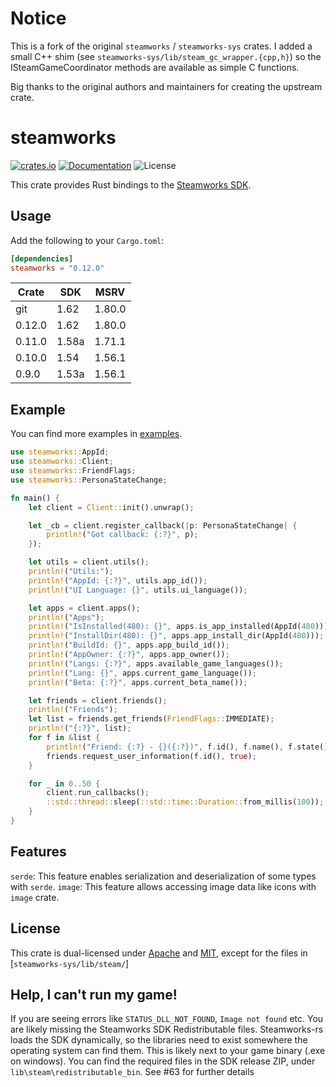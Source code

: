 # Notice

This is a fork of the original `steamworks` / `steamworks-sys` crates.
I added a small C++ shim (see `steamworks-sys/lib/steam_gc_wrapper.{cpp,h}`)
so the ISteamGameCoordinator methods are available as simple C functions.

Big thanks to the original authors and maintainers for creating the upstream
crate.

# steamworks

[![crates.io](https://img.shields.io/crates/v/steamworks.svg)](https://crates.io/crates/steamworks)
[![Documentation](https://docs.rs/steamworks/badge.svg)](https://docs.rs/steamworks)
![License](https://img.shields.io/crates/l/steamworks.svg)

This crate provides Rust bindings to the [Steamworks SDK](https://partner.steamgames.com/doc/sdk).

## Usage

Add the following to your `Cargo.toml`:

```toml
[dependencies]
steamworks = "0.12.0"
```

| Crate  | SDK   | MSRV   |
| ------ | ----- | ------ |
| git    | 1.62  | 1.80.0 |
| 0.12.0 | 1.62  | 1.80.0 |
| 0.11.0 | 1.58a | 1.71.1 |
| 0.10.0 | 1.54  | 1.56.1 |
| 0.9.0  | 1.53a | 1.56.1 |

## Example

You can find more examples in [examples](examples/).

```rust
use steamworks::AppId;
use steamworks::Client;
use steamworks::FriendFlags;
use steamworks::PersonaStateChange;

fn main() {
    let client = Client::init().unwrap();

    let _cb = client.register_callback(|p: PersonaStateChange| {
        println!("Got callback: {:?}", p);
    });

    let utils = client.utils();
    println!("Utils:");
    println!("AppId: {:?}", utils.app_id());
    println!("UI Language: {}", utils.ui_language());

    let apps = client.apps();
    println!("Apps");
    println!("IsInstalled(480): {}", apps.is_app_installed(AppId(480)));
    println!("InstallDir(480): {}", apps.app_install_dir(AppId(480)));
    println!("BuildId: {}", apps.app_build_id());
    println!("AppOwner: {:?}", apps.app_owner());
    println!("Langs: {:?}", apps.available_game_languages());
    println!("Lang: {}", apps.current_game_language());
    println!("Beta: {:?}", apps.current_beta_name());

    let friends = client.friends();
    println!("Friends");
    let list = friends.get_friends(FriendFlags::IMMEDIATE);
    println!("{:?}", list);
    for f in &list {
        println!("Friend: {:?} - {}({:?})", f.id(), f.name(), f.state());
        friends.request_user_information(f.id(), true);
    }

    for _ in 0..50 {
        client.run_callbacks();
        ::std::thread::sleep(::std::time::Duration::from_millis(100));
    }
}
```

## Features

`serde`: This feature enables serialization and deserialization of some types with `serde`.
`image`: This feature allows accessing image data like icons with `image` crate.

## License

This crate is dual-licensed under [Apache](./LICENSE-APACHE) and
[MIT](./LICENSE-MIT), except for the files in [`steamworks-sys/lib/steam/`]

## Help, I can't run my game!

If you are seeing errors like `STATUS_DLL_NOT_FOUND`, `Image not found` etc. You are likely missing the Steamworks SDK Redistributable files. Steamworks-rs loads the SDK dynamically, so the libraries need to exist somewhere the operating system can find them. This is likely next to your game binary (.exe on windows). You can find the required files in the SDK release ZIP, under `lib\steam\redistributable_bin`. See #63 for further details
